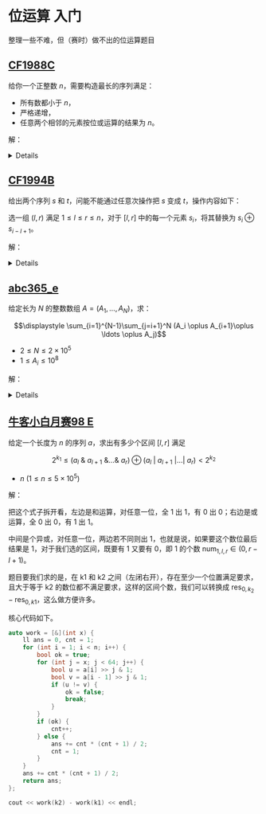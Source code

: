 # 位运算 入门

整理一些不难，但（赛时）做不出的位运算题目

## [CF1988C](https://codeforces.com/contest/1988/problem/C)

给你一个正整数 $n$，需要构造最长的序列满足：

- 所有数都小于 $n$，
- 严格递增，
- 任意两个相邻的元素按位或运算的结果为 $n$。

解：
<details>

从“严格递增，尽可能长”角度想，构造形式如下的序列可满足题意。

```
1 1 1 1 1 <- 还可以塞一个 n 进去

1 1 1 1 0
1 1 1 0 1
1 1 0 1 1 
1 0 1 1 1
0 1 1 1 1
```

先得到 $n$ 的二进制，对于每一位 $1$ 就可以推一个除了这一位是 $0$，其余都与 $n$ 相同的二进制数进入答案。

由于还可以塞一个 $n$，因此数量就是 `size + 1`。

需要特判 $n$ 只有一位是 $1$ 的情况，这种情况下只有 $n$ 本身满足要求。

核心代码：

```cpp
void solve() {
    ll n;
    cin >> n;

    vector<ll> p;
    for (int i = 0; i <= 60; i++) {
        if (n & (1LL << i))
            p.push_back(1LL << i);
    }
    if (p.size() == 1) {
        cout << 1 << '\n' << p[0] << endl;
        return;
    }

    cout << p.size() + 1 << "\n";
    for (int i = p.size() - 1; ~i; i--) {
        ll sum = 0;
        for (auto x : p) {
            if (x != p[i]) {
                sum += x;
            }
        }
        cout << sum << ' ';
    }
    cout << n << "\n";
}
```

</details>

## [CF1994B](https://codeforces.com/contest/1994/problem/B)

给出两个序列 $s$ 和 $t$，问能不能通过任意次操作把 $s$ 变成 $t$，操作内容如下：

选一组 $(l, r)$ 满足 $1 \leq l \leq r \leq n$，对于 $[l, r]$ 中的每一个元素 $s_i$，将其替换为 $s_i \oplus s_{i - l + 1}$。

解：
<details>

观察一下异或的性质，不同的数异或之后为 1，相同的数异或为 0，打表观察一下：

$1\oplus 1 = 0$，$0\oplus 1 = 1$，

$0\oplus 0 = 0$，$1\oplus 0 = 1$。

可以发现，与 1 进行异或，就相当于取反；与 0 进行异或，就相当于不变，这个性质相当重要。

那么对于这道题，题意的意思是，每次操作可以任取区间 $[l, r]$，将这个区间里的元素与 $[1, r - l]$ 里一一对应的元素做异或，更直接地说，对每个数位，可以与它自身或者它之前的任意数位进行异或。

如果 $s$ 和 $t$ 在某一位置不同，要把 $s$ 变成 $t$，这个位置就必须取反，即要和 $1$ 异或。

因此，若 $t$ 出现第一个 $1$，但 $s$ 在这个位置以及之前全是 $0$，则 $s$ 不可能变为 $t$，否则 $s$ 一定能变成 $t$。

核心代码：
```cpp
void solve() {
    int n;
    cin >> n;
    string s, t;
    cin >> s >> t;
    for (int i = 0; i < s.size() && s[i] == '0'; i++) {
        if (t[i] != '0') {
            cout << "NO\n";
            return;
        }
    }
    cout << "YES\n";
}
```

</details>

## [abc365_e](https://atcoder.jp/contests/abc365/tasks/abc365_e)

给定长为 $N$ 的整数数组 $A=(A_1,\ldots,A_N)$，求：

$$\displaystyle \sum_{i=1}^{N-1}\sum_{j=i+1}^N (A_i \oplus A_{i+1}\oplus \ldots \oplus A_j)$$

-   $2 \leq N \leq 2 \times 10^5$
-   $1 \leq A_i \leq 10^8$

解：
<details>

以 $\text{pre}_i$ 表示 $i$ 的**异或前缀和**，那么有

$$A_l \oplus A_{l+1}\oplus \ldots \oplus A_r = \text{pre}_r \oplus \text{pre}_{l - 1}$$

则原式可化为

$$\displaystyle \begin{align*} \sum_{i=1}^{N-1}\sum_{j=i+1}^N (A_i \oplus A_{i+1}\oplus \ldots \oplus A_j) &= \sum_{i = 0}^{n - 2}\sum_{j = i + 2}^{n}(\text{pre}_i \oplus \text{pre}_j)\\ &= \sum_{0\leq i \leq n - 2 \atop i + 2 \leq j \leq n}(\text{pre}_i \oplus \text{pre}_j)\end{align*} $$

由于异或的特性，对于 $\text{pre}_i$ 中的每一个数位：

- 若为 $1$，则对答案的贡献为 $[i + 2, n]$ 中每个异或前缀和，在该数位上 $0$ 的个数。

- 若为 $0$，同理，为上述区间中 $1$ 的个数。

不妨再开一个数组 `s`，记录 `pre` 中每一数位的前缀和，易得答案，核心代码如下。

```cpp
ll res = 0;
for (int i = 0; i <= n - 2; i++) {
    for (int j = 0; j < 28; j++) {
        if (a[i] & (1 << j)) {
            // 统计 0 的个数：区间长度 - 1 的个数
            res += 1ll * (n - i - 1 - (s[n][j] - s[i + 1][j])) * (1 << j);
        } else {
            res += 1ll * (s[n][j] - s[i + 1][j]) * (1 << j);
        }
    }
}

cout << res << endl;
```

[完整代码](https://atcoder.jp/contests/abc365/submissions/56961585)

</details>

## [牛客小白月赛98 E](https://ac.nowcoder.com/acm/contest/85598/E)

给定一个长度为 $n$ 的序列 $a$，求出有多少个区间 $[l,r]$ 满足

$$ {2^{k_1}\leq (a_l\ \&\ a_{l+1}\ \&...\&\ a_r)\oplus(a_l\ |\ a_{l+1}\ |...|\ a_r)< 2^{k_2}}$$

- $n\ (1\leq n\leq 5\times 10^5)$

解：

把这个式子拆开看，左边是和运算，对任意一位，全 1 出 1，有 0 出 0；右边是或运算，全 0 出 0，有 1 出 1。

中间是个异或，对任意一位，两边若不同则出 1，也就是说，如果要这个数位最后结果是 1，对于我们选的区间，既要有 1 又要有 0，即 1 的个数 $\text{num}_{1, l, r} \in (0, r - l + 1)$。

题目要我们求的是，在 k1 和 k2 之间（左闭右开），存在至少一个位置满足要求，且大于等于 k2 的数位都不满足要求，这样的区间个数，我们可以转换成 $\text{res}_{0, k_2} - \text{res}_{0, k1}$，这么做方便许多。

核心代码如下。

```cpp
auto work = [&](int x) {
    ll ans = 0, cnt = 1;
    for (int i = 1; i < n; i++) {
        bool ok = true;
        for (int j = x; j < 64; j++) {
            bool u = a[i] >> j & 1;
            bool v = a[i - 1] >> j & 1;
            if (u != v) {
                ok = false;
                break;
            }
        }
        if (ok) {
            cnt++;
        } else {
            ans += cnt * (cnt + 1) / 2;
            cnt = 1;
        }
    }
    ans += cnt * (cnt + 1) / 2;
    return ans;
};

cout << work(k2) - work(k1) << endl;
```

